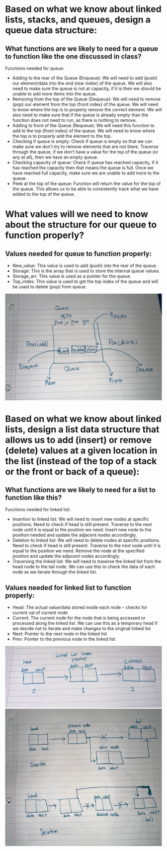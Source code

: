 <h1>Based on what we know about linked lists, stacks, and queues, design a queue data structure:</h1>
<h2>What functions are we likely to need for a queue to function like the one discussed in class?</h2>
<span>Functions needed for queue:</span>
<ul>
<li>
Adding to the rear of the Queue (Enqueue): We will need to add (push) our element/data into the end (rear index) of the queue. We will also need to make sure the queue is not at capacity, if it is then we should be unable to add more items into the queue.
</li>
  <li>
    Removing from the top of the Queue (Dequeue): We will need to remove (pop) our element from the top (front index) of the queue. We will need to know where the top is to properly remove the correct element. We will also need to make sure that if the queue is already empty than the function does not need to run, as there is nothing to remove.
  </li>
  <li>
    Adding to front of the Queue (Requeue): We will need this function to add to the top (front index) of the queue. We will need to know where the top is to properly add the element to the top.
  </li>
  <li>
    Checking if queue is empty: Check if queue is empty so that we can make sure we don't try to remove elements that are not there. Traverse through the queue, if we don’t have a value for the top of the queue (or any at all), then we have an empty queue. 
  </li>
  <li>
    Checking capacity of queue: Check if queue has reached capacity, if it has reached the capacity then that means the queue is full. Once we have reached full capacity, make sure we are unable to add more to the queue.
  </li>
  <li>Peek at the top of the queue: Function will return the value for the top of the queue. This allows us to be able to consistently track what we have added to the top of the queue.
</li>
</ul>

<h1>What values will we need to know about the structure for our queue to function properly?</h1>
<h2>
  Values needed for queue to function properly:
</h2>

<ul>
  <li>
    New_value: This value is used to add (push) into the rear of the queue.
  </li>
    <li>
    Storage: This is the array that is used to store the internal queue values.
  </li>
    <li>
    Storage_arr: This value is used as a pointer for the queue.
  </li>
    <li>
    Top_index: This value is used to get the top index of the queue and will be used to delete (pop) from queue.
  </li>
</ul>

![](queue.jpg)


<h1>Based on what we know about linked lists, design a list data structure that allows us to add (insert) or remove (delete) values at a given location in the list (instead of the top of a stack or the front or back of a queue):</h1>
<h2>What functions are we likely to need for a list to function like this?</h2>
<span>Functions needed for linked list:</span>
<ul>
  <li>
    Insertion to linked list: We will need to insert new nodes at specific positions. Need to check if head is still present. Traverse to the next node until it is equal to the position we need. Insert new node to the position needed and update the adjacent nodes accordingly.
  </li>
  <li>
    Deletion to linked list: We will need to delete nodes at specific positions. Need to check if head is still present. Traverse to the next node until it is equal to the position we need. Remove the node at the specified position and update the adjacent nodes accordingly.
  </li>
  <li>
    Traversing the linked list: We will need to traverse the linked list from the head node to the tail node. We can use this to check the data of each node as we iterate through the linked list.
  </li>
</ul>
<h2>Values needed for linked list to function properly:</h2>
<ul>
  <li>Head: The actual value/data stored inside each node – checks for current val of current node</li>
  <li>Current: The current node for the node that is being accessed or processed along the linked list. We can use this as a temporary head if we decide not to iterate and make changes to the original linked list</li>
  <li>Next: Pointer to the next node in the linked list</li>
  <li>Prev: Pointer to the previous node in the linked list</li>
</ul>

![](linkedlist.jpg)
![](linkedexample.jpg)
